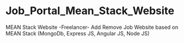 # Job_Portal_Mean_Stack_Website
MEAN Stack Website -Freelancer- Add Remove Job Website based on MEAN Stack (MongoDb, Express JS, Angular JS, Node JS)
